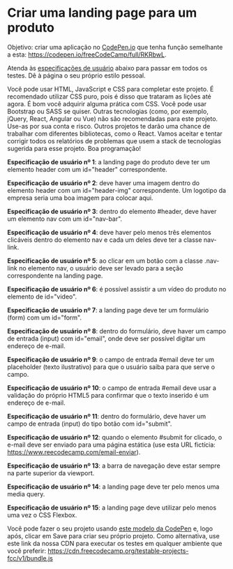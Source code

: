 # Criar uma landing page para um produto
Objetivo: criar uma aplicação no [CodePen.io](https://codepen.io/) que tenha função semelhante a esta: https://codepen.io/freeCodeCamp/full/RKRbwL.

Atenda às [especificações de usuário](https://en.wikipedia.org/wiki/User_story) abaixo para passar em todos os testes. Dê à página o seu próprio estilo pessoal.

Você pode usar HTML, JavaScript e CSS para completar este projeto. É recomendado utilizar CSS puro, pois é disso que trataram as lições até agora. É bom você adquirir alguma prática com CSS. Você pode usar Bootstrap ou SASS se quiser. Outras tecnologias (como, por exemplo, jQuery, React, Angular ou Vue) não são recomendadas para este projeto. Use-as por sua conta e risco. Outros projetos te darão uma chance de trabalhar com diferentes bibliotecas, como o React. Vamos aceitar e tentar corrigir todos os relatórios de problemas que usem a stack de tecnologias sugerida para esse projeto. Boa programação!

**Especificação de usuário nº 1**: a landing page do produto deve ter um elemento header com um id="header" correspondente.

**Especificação de usuário nº 2**: deve haver uma imagem dentro do elemento header com um id="header-img" correspondente. Um logotipo da empresa seria uma boa imagem para colocar aqui.

**Especificação de usuário nº 3**: dentro do elemento #header, deve haver um elemento nav com um id="nav-bar".

**Especificação de usuário nº 4**: deve haver pelo menos três elementos clicáveis dentro do elemento nav e cada um deles deve ter a classe nav-link.

**Especificação de usuário nº 5**: ao clicar em um botão com a classe .nav-link no elemento nav, o usuário deve ser levado para a seção correspondente na landing page.

**Especificação de usuário nº 6**: é possível assistir a um vídeo do produto no elemento de id="video".

**Especificação de usuário nº 7**: a landing page deve ter um formulário (form) com um id="form".

**Especificação de usuário nº 8**: dentro do formulário, deve haver um campo de entrada (input) com id="email", onde deve ser possível digitar um endereço de e-mail.

**Especificação de usuário nº 9**: o campo de entrada #email deve ter um placeholder (texto ilustrativo) para que o usuário saiba para que serve o campo.

**Especificação de usuário nº 10**: o campo de entrada #email deve usar a validação do próprio HTML5 para confirmar que o texto inserido é um endereço de e-mail.

**Especificação de usuário nº 11**: dentro do formulário, deve haver um campo de entrada (input) do tipo botão com id="submit".

**Especificação de usuário nº 12**: quando o elemento #submit for clicado, o e-mail deve ser enviado para uma página estática (use esta URL fictícia: https://www.reecodecamp.com/email-enviar).

**Especificação de usuário nº 13**: a barra de navegação deve estar sempre na parte superior da viewport.

**Especificação de usuário nº 14**: a landing page deve ter pelo menos uma media query.

**Especificação de usuário nº 15**: a landing page deve utilizar pelo menos uma vez o CSS Flexbox.

Você pode fazer o seu projeto usando [este modelo da CodePen](https://codepen.io/pen?template=MJjpwO) e, logo após, clicar em Save para criar seu próprio projeto. Como alternativa, use este link da nossa CDN para executar os testes em qualquer ambiente que você preferir: https://cdn.freecodecamp.org/testable-projects-fcc/v1/bundle.js

